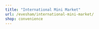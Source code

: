 ```yaml
---
title: "International Mini Market"
url: /evesham/international-mini-market/
shop: convenience
---
```

